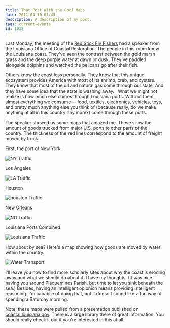 ```yaml
---
title: That Post With the Cool Maps
date: 2011-04-16 07:43
description: A description of my post.
tags: current-events
id: 1018
---
```

Last Monday, the meeting of the <a href="http://rsff.org" target="_blank">Red Stick Fly Fishers</a> had a speaker from the Louisiana Office of Coastal Restoration.  The people in this room knew the Louisiana coast.  They've seen the contrast between the gold marsh grass and the deep purple water at dawn or dusk.  They've paddled alongside dolphins and watched the pelicans go after their fish.

Others know the coast less personally.  They know that this unique ecosystem provides America with most of its shrimp, crab, and oysters.  They know that most of the oil and natural gas come through our state.  And they have some idea that the state is washing away.
<span class="spanEndPreview">&nbsp;</span>
What we might not realize is how much else comes through Louisiana ports.  Without them, almost everything we consume -- food, textiles, electronics, vehicles, toys, and pretty much anything else you think of (because really, do we make anything at all in this country any more?) come through these ports.

The speaker showed us some maps that amazed me.  These show the amount of goods trucked from major U.S. ports to other parts of the country.  The thickness of the red lines correspond to the amount of freight moved by truck.

First, the port of New York.

<img src="/img/maps/trafficNY.jpg" alt="NY Traffic" />

Los Angeles

<img src="/img/maps/trafficLA.jpg"  alt="LA Traffic" />

Houston

<img src="/img/maps/trafficHou.jpg"  alt="houston Traffic"/>

New Orleans

<img src="/img/maps/TrafficNO.jpg"  alt="NO Traffic"/>

Louisiana Ports Combined

<img src="/img/maps/trafficLouisiana.jpg"  alt="Louisiana Traffic"/>

How about by sea?  Here's a map showing how goods are moved by water within the country.

<img src="/img/maps/TrafficH2O.jpg" alt="Water Transport"/>

I'll leave you now to find more scholarly sites about why the coast is eroding away and what we should do about it.  I have my thoughts. (It was nice having you around Plaquemines Parish, but time to let you sink beneath the sea.)  Besides, having an intelligent opionion means providing intelligent reasoning.  I'm capabile of doing that, but it doesn't sound like a fun way of spending a Saturday morning.

Note:  these maps were pulled from a presentation published on <a href="http://coastal.louisiana.gov/index.cfm?md=pagebuilder&tmp=home&nid=76&pnid=0&pid=66&catid=0&elid=0" target="_blank">coastal.louisiana.gov</a>.  There is a large library there of great information.  You should really check it out if you're interested in this at all.

